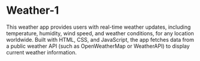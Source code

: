 # Weather-1
This weather app provides users with real-time weather updates, including temperature, humidity, wind speed, and weather conditions, for any location worldwide. Built with HTML, CSS, and JavaScript, the app fetches data from a public weather API (such as OpenWeatherMap or WeatherAPI) to display current weather information.
